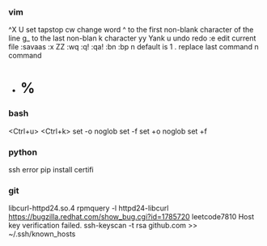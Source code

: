 ### vim
^X U
set tapstop
cw change word
^ to the first non-blank character of the line
g_ to the last non-blan
k character
yy Yank
u undo
<C-r> redo
:e edit current file
:savaas
:x ZZ :wq
:q! :qa!
:bn :bp n default is 1
. replace last command
n command 
* # %
### bash
<Ctrl+u>
<Ctrl+k>
set -o noglob
set -f
set +o noglob
set +f

### python
ssh error
pip install certifi
### git
libcurl-httpd24.so.4 
rpmquery -l httpd24-libcurl
https://bugzilla.redhat.com/show_bug.cgi?id=1785720
leetcode7810
  Host key verification failed.
  ssh-keyscan -t rsa github.com >> ~/.ssh/known_hosts

